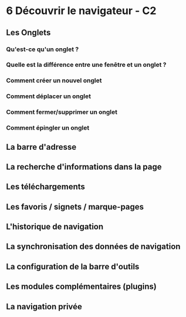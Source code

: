 # 6 Découvrir le navigateur - C2


## Les Onglets

###  Qu'est-ce qu'un onglet ?


### Quelle est la différence entre une fenêtre et un onglet ?
### Comment créer un nouvel onglet 
### Comment déplacer un onglet
### Comment fermer/supprimer un onglet 
### Comment épingler un onglet


## La barre d'adresse
## La recherche d'informations dans la page
## Les téléchargements
## Les favoris / signets / marque-pages
## L'historique de navigation
## La synchronisation des données de navigation
## La configuration de la barre d'outils
## Les modules complémentaires (plugins)
## La navigation privée

